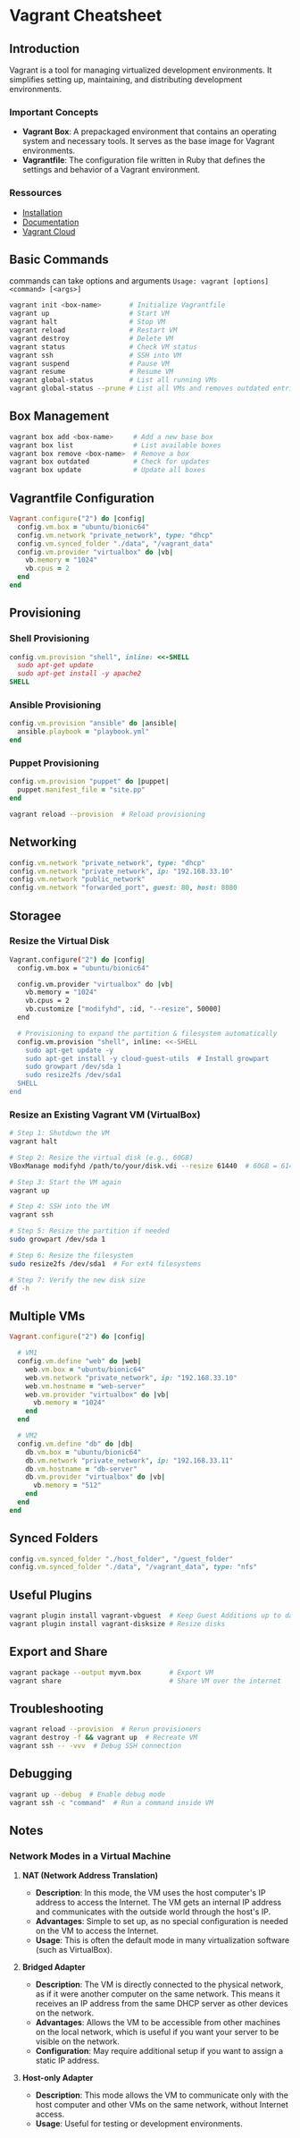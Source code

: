 # Vagrant Cheatsheet

## Introduction
Vagrant is a tool for managing virtualized development environments. It simplifies setting up, maintaining, and distributing development environments.

### Important Concepts
- **Vagrant Box**: A prepackaged environment that contains an operating system and necessary tools. It serves as the base image for Vagrant environments.
- **Vagrantfile**: The configuration file written in Ruby that defines the settings and behavior of a Vagrant environment.

### Ressources
- [Installation ](https://developer.hashicorp.com/vagrant/docs/installation)
- [Documentation](https://developer.hashicorp.com/vagrant) 
- [Vagrant Cloud](https://portal.cloud.hashicorp.com/vagrant/discover)

## Basic Commands
commands can take options and  arguments `Usage: vagrant [options] <command> [<args>]`

```sh
vagrant init <box-name>       # Initialize Vagrantfile
vagrant up                    # Start VM
vagrant halt                  # Stop VM
vagrant reload                # Restart VM
vagrant destroy               # Delete VM
vagrant status                # Check VM status
vagrant ssh                   # SSH into VM
vagrant suspend               # Pause VM
vagrant resume                # Resume VM
vagrant global-status         # List all running VMs
vagrant global-status --prune # List all VMs and removes outdated entries for VMs that no longer exist.

```

## Box Management
```sh
vagrant box add <box-name>     # Add a new base box
vagrant box list               # List available boxes
vagrant box remove <box-name>  # Remove a box
vagrant box outdated           # Check for updates
vagrant box update             # Update all boxes
```

## Vagrantfile Configuration
```ruby
Vagrant.configure("2") do |config|
  config.vm.box = "ubuntu/bionic64"
  config.vm.network "private_network", type: "dhcp"
  config.vm.synced_folder "./data", "/vagrant_data"
  config.vm.provider "virtualbox" do |vb|
    vb.memory = "1024"
    vb.cpus = 2
  end
end
```

## Provisioning
### Shell Provisioning
```ruby
config.vm.provision "shell", inline: <<-SHELL
  sudo apt-get update
  sudo apt-get install -y apache2
SHELL
```
### Ansible Provisioning
```ruby
config.vm.provision "ansible" do |ansible|
  ansible.playbook = "playbook.yml"
end
```
### Puppet Provisioning
```ruby
config.vm.provision "puppet" do |puppet|
  puppet.manifest_file = "site.pp"
end
```

```sh
vagrant reload --provision  # Reload provisioning
``` 

## Networking
```ruby
config.vm.network "private_network", type: "dhcp"
config.vm.network "private_network", ip: "192.168.33.10"
config.vm.network "public_network"
config.vm.network "forwarded_port", guest: 80, host: 8080
```
## Storagee
### Resize the Virtual Disk

```sh
Vagrant.configure("2") do |config|
  config.vm.box = "ubuntu/bionic64"

  config.vm.provider "virtualbox" do |vb|
    vb.memory = "1024"
    vb.cpus = 2
    vb.customize ["modifyhd", :id, "--resize", 50000]
  end

  # Provisioning to expand the partition & filesystem automatically
  config.vm.provision "shell", inline: <<-SHELL
    sudo apt-get update -y
    sudo apt-get install -y cloud-guest-utils  # Install growpart
    sudo growpart /dev/sda 1
    sudo resize2fs /dev/sda1
  SHELL
end
```
### Resize an Existing Vagrant VM (VirtualBox)
```sh
# Step 1: Shutdown the VM
vagrant halt

# Step 2: Resize the virtual disk (e.g., 60GB)
VBoxManage modifyhd /path/to/your/disk.vdi --resize 61440  # 60GB = 61440MB

# Step 3: Start the VM again
vagrant up

# Step 4: SSH into the VM
vagrant ssh

# Step 5: Resize the partition if needed
sudo growpart /dev/sda 1

# Step 6: Resize the filesystem
sudo resize2fs /dev/sda1  # For ext4 filesystems

# Step 7: Verify the new disk size
df -h
```

## Multiple VMs
```ruby
Vagrant.configure("2") do |config|

  # VM1
  config.vm.define "web" do |web|
    web.vm.box = "ubuntu/bionic64"
    web.vm.network "private_network", ip: "192.168.33.10"
    web.vm.hostname = "web-server"
    web.vm.provider "virtualbox" do |vb|
      vb.memory = "1024"
    end
  end

  # VM2
  config.vm.define "db" do |db|
    db.vm.box = "ubuntu/bionic64"
    db.vm.network "private_network", ip: "192.168.33.11"
    db.vm.hostname = "db-server"
    db.vm.provider "virtualbox" do |vb|
      vb.memory = "512"
    end
  end
end
```

## Synced Folders
```ruby
config.vm.synced_folder "./host_folder", "/guest_folder"
config.vm.synced_folder "./data", "/vagrant_data", type: "nfs"
```

## Useful Plugins
```sh
vagrant plugin install vagrant-vbguest  # Keep Guest Additions up to date
vagrant plugin install vagrant-disksize # Resize disks
```

## Export and Share
```sh
vagrant package --output myvm.box       # Export VM
vagrant share                           # Share VM over the internet
```

## Troubleshooting
```sh
vagrant reload --provision  # Rerun provisioners
vagrant destroy -f && vagrant up  # Recreate VM
vagrant ssh -- -vvv  # Debug SSH connection
```

## Debugging
```sh
vagrant up --debug  # Enable debug mode
vagrant ssh -c "command"  # Run a command inside VM
```


## Notes

### Network Modes in a Virtual Machine

1.  **NAT (Network Address Translation)**
    
    -   **Description**: In this mode, the VM uses the host computer's IP address to access the Internet. The VM gets an internal IP address and communicates with the outside world through the host's IP.
    -   **Advantages**: Simple to set up, as no special configuration is needed on the VM to access the Internet.
    -   **Usage**: This is often the default mode in many virtualization software (such as VirtualBox).
2.  **Bridged Adapter**
    
    -   **Description**: The VM is directly connected to the physical network, as if it were another computer on the same network. This means it receives an IP address from the same DHCP server as other devices on the network.
    -   **Advantages**: Allows the VM to be accessible from other machines on the local network, which is useful if you want your server to be visible on the network.
    -   **Configuration**: May require additional setup if you want to assign a static IP address.
3.  **Host-only Adapter**
    
    -   **Description**: This mode allows the VM to communicate only with the host computer and other VMs on the same network, without Internet access.
    -   **Usage**: Useful for testing or development environments.
